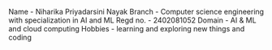 Name - Niharika Priyadarsini Nayak
Branch - Computer science engineering with specialization in AI and ML
Regd no. - 2402081052
Domain - AI & ML and cloud computing
Hobbies - learning and exploring new things and coding
